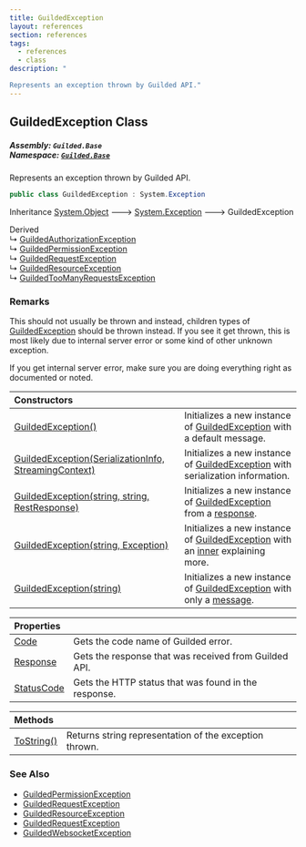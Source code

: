 ```yaml
---
title: GuildedException
layout: references
section: references
tags:
  - references
  - class
description: "

Represents an exception thrown by Guilded API."
---
```


## GuildedException Class
##### **Assembly:** `Guilded.Base`<br/>**Namespace:** [`Guilded.Base`](Guilded.Base 'Guilded.Base')

Represents an exception thrown by Guilded API.

```csharp
public class GuildedException : System.Exception
```

Inheritance [System.Object](https://docs.microsoft.com/en-us/dotnet/api/System.Object 'System.Object') &#129106; [System.Exception](https://docs.microsoft.com/en-us/dotnet/api/System.Exception 'System.Exception') &#129106; GuildedException

Derived  
&#8627; [GuildedAuthorizationException](GuildedAuthorizationException 'Guilded.Base.GuildedAuthorizationException')  
&#8627; [GuildedPermissionException](GuildedPermissionException 'Guilded.Base.GuildedPermissionException')  
&#8627; [GuildedRequestException](GuildedRequestException 'Guilded.Base.GuildedRequestException')  
&#8627; [GuildedResourceException](GuildedResourceException 'Guilded.Base.GuildedResourceException')  
&#8627; [GuildedTooManyRequestsException](GuildedTooManyRequestsException 'Guilded.Base.GuildedTooManyRequestsException')

### Remarks
  
This should not usually be thrown and instead, children types of [GuildedException](GuildedException 'Guilded.Base.GuildedException') should be thrown instead. If you see it get thrown, this is most likely due to internal server error or some kind of other unknown exception.  
  
If you get internal server error, make sure you are doing everything right as documented or noted.

| Constructors | |
| :--- | :--- |
| [GuildedException()](GuildedException.GuildedException() 'Guilded.Base.GuildedException.GuildedException()') | Initializes a new instance of [GuildedException](GuildedException 'Guilded.Base.GuildedException') with a default message. |
| [GuildedException(SerializationInfo, StreamingContext)](GuildedException.GuildedException(SerializationInfo,StreamingContext) 'Guilded.Base.GuildedException.GuildedException(SerializationInfo, StreamingContext)') | Initializes a new instance of [GuildedException](GuildedException 'Guilded.Base.GuildedException') with serialization information. |
| [GuildedException(string, string, RestResponse)](GuildedException.GuildedException(string,string,RestResponse) 'Guilded.Base.GuildedException.GuildedException(string, string, RestSharp.RestResponse)') | Initializes a new instance of [GuildedException](GuildedException 'Guilded.Base.GuildedException') from a [response](GuildedException.GuildedException(string,string,RestResponse)#Guilded.Base.GuildedException.GuildedException(string,string,RestSharp.RestResponse).response 'Guilded.Base.GuildedException.GuildedException(string, string, RestSharp.RestResponse).response'). |
| [GuildedException(string, Exception)](GuildedException.GuildedException(string,Exception) 'Guilded.Base.GuildedException.GuildedException(string, System.Exception)') | Initializes a new instance of [GuildedException](GuildedException 'Guilded.Base.GuildedException') with an [inner](GuildedException.GuildedException(string,Exception)#Guilded.Base.GuildedException.GuildedException(string,System.Exception).inner 'Guilded.Base.GuildedException.GuildedException(string, System.Exception).inner') explaining more. |
| [GuildedException(string)](GuildedException.GuildedException(string) 'Guilded.Base.GuildedException.GuildedException(string)') | Initializes a new instance of [GuildedException](GuildedException 'Guilded.Base.GuildedException') with only a [message](GuildedException.GuildedException(string)#Guilded.Base.GuildedException.GuildedException(string).message 'Guilded.Base.GuildedException.GuildedException(string).message'). |

| Properties | |
| :--- | :--- |
| [Code](GuildedException.Code 'Guilded.Base.GuildedException.Code') | Gets the code name of Guilded error. |
| [Response](GuildedException.Response 'Guilded.Base.GuildedException.Response') | Gets the response that was received from Guilded API. |
| [StatusCode](GuildedException.StatusCode 'Guilded.Base.GuildedException.StatusCode') | Gets the HTTP status that was found in the response. |

| Methods | |
| :--- | :--- |
| [ToString()](GuildedException.ToString() 'Guilded.Base.GuildedException.ToString()') | Returns string representation of the exception thrown. |

### See Also
- [GuildedPermissionException](GuildedPermissionException 'Guilded.Base.GuildedPermissionException')
- [GuildedRequestException](GuildedRequestException 'Guilded.Base.GuildedRequestException')
- [GuildedResourceException](GuildedResourceException 'Guilded.Base.GuildedResourceException')
- [GuildedRequestException](GuildedRequestException 'Guilded.Base.GuildedRequestException')
- [GuildedWebsocketException](GuildedWebsocketException 'Guilded.Base.GuildedWebsocketException')